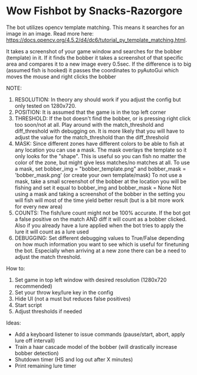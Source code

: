 # Wow Fishbot by Snacks-Razorgore

The bot utilizes opencv template matching. This means it searches for an image in an image. Read more here: https://docs.opencv.org/4.5.2/d4/dc6/tutorial_py_template_matching.html.

It takes a screenshot of your game window and searches for the bobber (template) in it.
If it finds the bobber it takes a screenshot of that specific area and compares it to a new image every 0.5sec.
If the difference is to big (assumed fish is hooked) it passes the coordinates to pyAutoGui which moves the mouse and right clicks the bobber

NOTE:
1. RESOLUTION: In theory any should work if you adjust the config but only tested on 1280x720. 
2. POSITION: It is assumed that the game is in the top left corner
3. THRESHOLD: If the bot doesn't find the bobber, or is pressing right click too soon/not at all. Play around with the match_threshold and diff_threshold with debugging on.
It is more likely that you will have to adjust the value for the match_threshold than the diff_threshold
4. MASK: Since different zones have different colors to be able to fish at any location you can use a mask.
The mask overlays the template so it only looks for the "shape". This is useful so you can fish no matter the color of the zone, but might give less matches/no matches at all.
To use a mask, set bobber_img = "bobber_template.png" and bobber_mask = 'bobber_mask.png'  (or create your own template/mask)
To not use a mask, take a small screenshot of the bobber at the location you will be fishing and set it equal to bobber_img and bobber_mask = None
Not using a mask and taking a screenshot of the bobber in the setting you will fish will most of the time yield better result (but is a bit more work for every new area)
5. COUNTS: The fish/lure count might not be 100% accurate. 
If the bot got a false positive on the match AND diff it will count as a bobber clicked.
Also if you already have a lure applied when the bot tries to apply the lure it will count as a lure used
6. DEBUGGING: Set different debugging values to True/False depending on how much information you want to see which is useful for finetuning the bot.
Especially when arriving at a new zone there can be a need to adjust the match threshold.



How to:
1. Set game in top left window with desired resolution (1280x720 recommended)
2. Set your throw key/lure key in the config
3. Hide UI (not a must but reduces false positives)
4. Start script
5. Adjust thresholds if needed

Ideas:
* Add a keyboard listener to issue commands (pause/start, abort, apply lure off intervall)
* Train a haar cascade model of the bobber (will drastically increase bobber detection)
* Shutdown timer (HS and log out after X minutes)
* Print remaining lure timer


